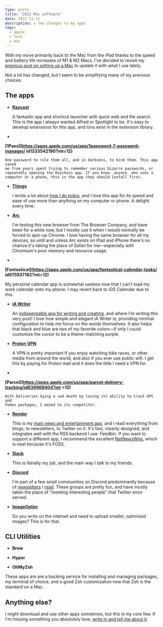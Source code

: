 ```yaml
--- 
type: posts 
title: "2022 Mac software" 
date: 2022-11-12 
description: a few changes to my apps
tags: 
  - apple 
  - tech 
  - mac 
---
```


With my move primarily back to the Mac from the iPad thanks to the speed and
battery life increases of M1 & M2 Macs, I've decided to revisit my [previous
post on setting up a Mac](/2021-06-05-first-downloads-for-a-mac/) to update it
with what I use lately.

Not a lot has changed, but I seem to be simplifying many of my previous choices.

## The apps

- **[Raycast](https://www.raycast.com)**

    A fantastic app and shortcut launcher with quick web and file search. This
    is the app I always wanted Alfred or Spotlight to be. It's easy to develop
    extensions for this app, and tons exist in the extension library.

-
**[1Pass](https://apps.apple.com/us/app/1password-7-password-manager/
id1333542190?mt=12)**

    One password to rule them all, and in darkness, to bind them. This app saved
    me from years spent trying to remember various bizarre passwords, or
    repeatedly opening the Keychain app. If you know _anyone_ who uses a
    computer or a phone, this is the app they should install first.

- **[Things](https://apps.apple.com/us/app/things-3/id904280696?mt=12)**

    I wrote a lot about [how I do
    todos](https://www.brookshelley.com/posts/2019-05-02-on-notes-and-todos/),
    and I love this app for its speed and ease of use more than anything on my
    computer or phone. A delight every time.

- **[Arc](https://thebrowser.company)**

    I'm testing this new browser from The Browser Company, and have been for a
    while now, but I mostly use it when I would normally be forced to spin-up
    Chrome. I love having the same browser for all my devices, so until and
    unless Arc exists on iPad and iPhone there's no chance it's taking the place
    of Safari for me—especially with Chromium's poor memory and resource usage.

-
**[Fantastical](https://apps.apple.com/us/app/fantastical-calendar-tasks/
id975937182?mt=12)**

My personal calendar app is somewhat useless now that I can't load my work calendar onto my phone. I may revert back to iOS Calendar due to this.

- **[iA Writer](https://apps.apple.com/us/app/ia-writer/id775737590?mt=12)**

    An [indispensable app for writing and
    creating](https://www.brookshelley.com/posts/2020-09-04-hugo-and-i-a-writer/
    ), and where I'm writing this very post! I love how simple and elegant iA
    Writer is; providing minimal configuration to help me focus on the words
    themselves. It also helps that black and blue are two of my favorite
    colors—if only I could customize the cursor to be a theme-matching purple.

- **[Proton VPN](https://www.mozilla.org/en-US/products/vpn/)**

    A VPN is pretty important if you enjoy watching bike races, or other media
    from around the world, and also if you ever use public wifi. I get this by
    paying for Proton mail and it does the little I need a VPN for.

-
**[Parcel](https://apps.apple.com/us/app/parcel-delivery-tracking/id639968404?mt
=12)**

    With Deliveries dying a sad death by losing its ability to track UPS and
    Fedex packages, I moved to its competitor.

- **[Reeder](https://apps.apple.com/us/app/reeder-5/id1529448980?mt=12)**

    This is my [main news and entertainment
    app](https://www.brookshelley.com/posts/2019-02-10-slower-reading/), and I
    read everything from blogs, to newsletters, to Twitter on it. It's fast,
    cleanly designed, and integrates well with the RSS backend I use: Feedbin.
    If you want to support a different app, I recommend the excellent
    [NetNewsWire](https://netnewswire.com), which is neat because it's FOSS.

- **[Slack](https://apps.apple.com/us/app/slack-for-desktop/id803453959?mt=12)**

    This is literally my job, and the main way I talk to my friends.

- **[Discord](https://discord.com/download)**

    I'm part of a few small communities on Discord predominantly because of
    [newsletters](https://www.todayintabs.com) I
    [read](https://www.garbageday.email). These groups are pretty fun, and have
    mostly taken the place of "meeting interesting people" that Twitter once
    served.

- **[ImageOptim](https://imageoptim.com)**

    Do you write on the internet and need to upload smaller, optimized images?
    This is for that.


## CLI Utilities

- **Brew**

- **Hyper**

- **OhMyZsh**

These apps are are a backing service for installing and managing packages, my
terminal of choice, and a good Zsh customization now that Zsh is the standard on
a Mac.

## Anything else?

I might download and use other apps sometimes, but this is my core few. If I'm
missing something you absolutely love, [write in and tell me about
it](mailto:hello@brookshelley.com). 